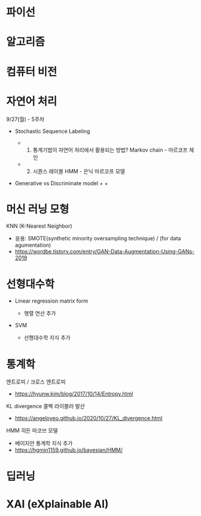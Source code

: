 
# 파이선


# 알고리즘 


# 컴퓨터 비전


# 자연어 처리 

9/27(월) - 5주차 
+ Stochastic Sequence Labeling
  + 1. 통계기법이 자연어 처리에서 활용되는 방법? Markov chain - 마르코프 체인
  + 2. 시퀀스 레이블 HMM   - 은닉 마르코프 모델 

+ Generative vs Discriminate model 
  + 
  + 


# 머신 러닝 모형

KNN (K-Nearest Neighbor)
  + 응용: SMOTE(synthetic minority oversampling technique) / (for data agumentation)
  + https://wordbe.tistory.com/entry/GAN-Data-Augmentation-Using-GANs-2019


# 선형대수학 

+ Linear regression matrix form
  + 행렬 연산 추가 
 
+ SVM 
  + 선형대수학 지식 추가 


# 통계학 

엔트로피 / 크로스 엔트로피
+ https://hyunw.kim/blog/2017/10/14/Entropy.html

KL divergence 콜벡 라이블러 발산 
+ https://angeloyeo.github.io/2020/10/27/KL_divergence.html

HMM 히든 마코브 모델
+ 베이지안 통계학 지식 추가 
+ https://hgmin1159.github.io/bayesian/HMM/


# 딥러닝

# XAI (eXplainable AI)

